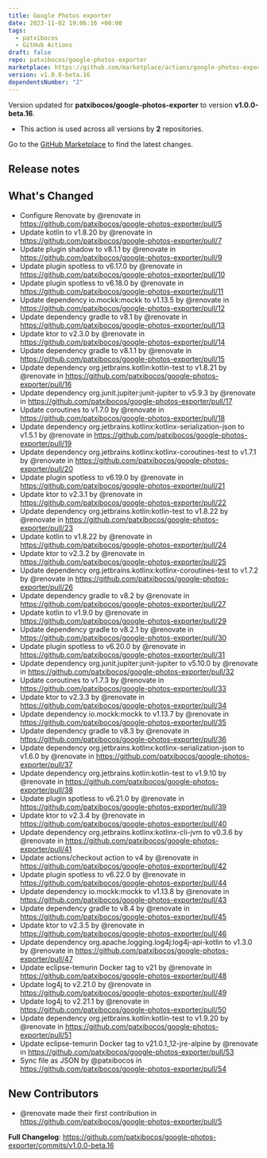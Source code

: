 ```yaml
---
title: Google Photos exporter
date: 2023-11-02 19:06:16 +00:00
tags:
  - patxibocos
  - GitHub Actions
draft: false
repo: patxibocos/google-photos-exporter
marketplace: https://github.com/marketplace/actions/google-photos-exporter
version: v1.0.0-beta.16
dependentsNumber: "2"
---
```



Version updated for **patxibocos/google-photos-exporter** to version **v1.0.0-beta.16**.
- This action is used across all versions by **2** repositories.

Go to the [GitHub Marketplace](https://github.com/marketplace/actions/google-photos-exporter) to find the latest changes.

## Release notes

## What's Changed
* Configure Renovate by @renovate in https://github.com/patxibocos/google-photos-exporter/pull/5
* Update kotlin to v1.8.20 by @renovate in https://github.com/patxibocos/google-photos-exporter/pull/7
* Update plugin shadow to v8.1.1 by @renovate in https://github.com/patxibocos/google-photos-exporter/pull/9
* Update plugin spotless to v6.17.0 by @renovate in https://github.com/patxibocos/google-photos-exporter/pull/10
* Update plugin spotless to v6.18.0 by @renovate in https://github.com/patxibocos/google-photos-exporter/pull/11
* Update dependency io.mockk:mockk to v1.13.5 by @renovate in https://github.com/patxibocos/google-photos-exporter/pull/12
* Update dependency gradle to v8.1 by @renovate in https://github.com/patxibocos/google-photos-exporter/pull/13
* Update ktor to v2.3.0 by @renovate in https://github.com/patxibocos/google-photos-exporter/pull/14
* Update dependency gradle to v8.1.1 by @renovate in https://github.com/patxibocos/google-photos-exporter/pull/15
* Update dependency org.jetbrains.kotlin:kotlin-test to v1.8.21 by @renovate in https://github.com/patxibocos/google-photos-exporter/pull/16
* Update dependency org.junit.jupiter:junit-jupiter to v5.9.3 by @renovate in https://github.com/patxibocos/google-photos-exporter/pull/17
* Update coroutines to v1.7.0 by @renovate in https://github.com/patxibocos/google-photos-exporter/pull/18
* Update dependency org.jetbrains.kotlinx:kotlinx-serialization-json to v1.5.1 by @renovate in https://github.com/patxibocos/google-photos-exporter/pull/19
* Update dependency org.jetbrains.kotlinx:kotlinx-coroutines-test to v1.7.1 by @renovate in https://github.com/patxibocos/google-photos-exporter/pull/20
* Update plugin spotless to v6.19.0 by @renovate in https://github.com/patxibocos/google-photos-exporter/pull/21
* Update ktor to v2.3.1 by @renovate in https://github.com/patxibocos/google-photos-exporter/pull/22
* Update dependency org.jetbrains.kotlin:kotlin-test to v1.8.22 by @renovate in https://github.com/patxibocos/google-photos-exporter/pull/23
* Update kotlin to v1.8.22 by @renovate in https://github.com/patxibocos/google-photos-exporter/pull/24
* Update ktor to v2.3.2 by @renovate in https://github.com/patxibocos/google-photos-exporter/pull/25
* Update dependency org.jetbrains.kotlinx:kotlinx-coroutines-test to v1.7.2 by @renovate in https://github.com/patxibocos/google-photos-exporter/pull/26
* Update dependency gradle to v8.2 by @renovate in https://github.com/patxibocos/google-photos-exporter/pull/27
* Update kotlin to v1.9.0 by @renovate in https://github.com/patxibocos/google-photos-exporter/pull/29
* Update dependency gradle to v8.2.1 by @renovate in https://github.com/patxibocos/google-photos-exporter/pull/30
* Update plugin spotless to v6.20.0 by @renovate in https://github.com/patxibocos/google-photos-exporter/pull/31
* Update dependency org.junit.jupiter:junit-jupiter to v5.10.0 by @renovate in https://github.com/patxibocos/google-photos-exporter/pull/32
* Update coroutines to v1.7.3 by @renovate in https://github.com/patxibocos/google-photos-exporter/pull/33
* Update ktor to v2.3.3 by @renovate in https://github.com/patxibocos/google-photos-exporter/pull/34
* Update dependency io.mockk:mockk to v1.13.7 by @renovate in https://github.com/patxibocos/google-photos-exporter/pull/35
* Update dependency gradle to v8.3 by @renovate in https://github.com/patxibocos/google-photos-exporter/pull/36
* Update dependency org.jetbrains.kotlinx:kotlinx-serialization-json to v1.6.0 by @renovate in https://github.com/patxibocos/google-photos-exporter/pull/37
* Update dependency org.jetbrains.kotlin:kotlin-test to v1.9.10 by @renovate in https://github.com/patxibocos/google-photos-exporter/pull/38
* Update plugin spotless to v6.21.0 by @renovate in https://github.com/patxibocos/google-photos-exporter/pull/39
* Update ktor to v2.3.4 by @renovate in https://github.com/patxibocos/google-photos-exporter/pull/40
* Update dependency org.jetbrains.kotlinx:kotlinx-cli-jvm to v0.3.6 by @renovate in https://github.com/patxibocos/google-photos-exporter/pull/41
* Update actions/checkout action to v4 by @renovate in https://github.com/patxibocos/google-photos-exporter/pull/42
* Update plugin spotless to v6.22.0 by @renovate in https://github.com/patxibocos/google-photos-exporter/pull/44
* Update dependency io.mockk:mockk to v1.13.8 by @renovate in https://github.com/patxibocos/google-photos-exporter/pull/43
* Update dependency gradle to v8.4 by @renovate in https://github.com/patxibocos/google-photos-exporter/pull/45
* Update ktor to v2.3.5 by @renovate in https://github.com/patxibocos/google-photos-exporter/pull/46
* Update dependency org.apache.logging.log4j:log4j-api-kotlin to v1.3.0 by @renovate in https://github.com/patxibocos/google-photos-exporter/pull/47
* Update eclipse-temurin Docker tag to v21 by @renovate in https://github.com/patxibocos/google-photos-exporter/pull/48
* Update log4j to v2.21.0 by @renovate in https://github.com/patxibocos/google-photos-exporter/pull/49
* Update log4j to v2.21.1 by @renovate in https://github.com/patxibocos/google-photos-exporter/pull/50
* Update dependency org.jetbrains.kotlin:kotlin-test to v1.9.20 by @renovate in https://github.com/patxibocos/google-photos-exporter/pull/51
* Update eclipse-temurin Docker tag to v21.0.1_12-jre-alpine by @renovate in https://github.com/patxibocos/google-photos-exporter/pull/53
* Sync file as JSON by @patxibocos in https://github.com/patxibocos/google-photos-exporter/pull/54

## New Contributors
* @renovate made their first contribution in https://github.com/patxibocos/google-photos-exporter/pull/5

**Full Changelog**: https://github.com/patxibocos/google-photos-exporter/commits/v1.0.0-beta.16
